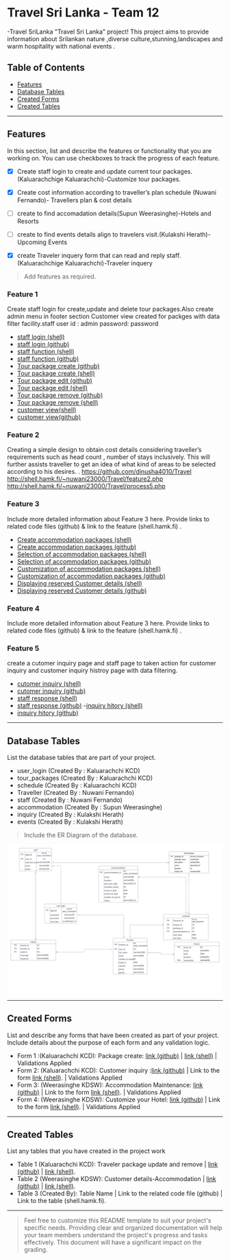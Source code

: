 # Travel Sri Lanka - Team 12

-Travel SriLanka "Travel Sri Lanka" project! This project aims to provide information about Srilankan nature ,diverse culture,stunning,landscapes and warm hospitality with national events .

## Table of Contents
- [Features](#features)
- [Database Tables](#database-tables)
- [Created Forms](#created-forms)
- [Created Tables](#created-tables)

---

## Features

In this section, list and describe the features or functionality that you are working on. You can use checkboxes to track the progress of each feature.

- [X] Create staff login to create and update current tour packages.(Kaluarachchige Kaluarachchi)-Customize tour packages.
- [X] Create cost information according to traveller’s plan schedule  (Nuwani Fernando)- Travellers plan & cost details
- [ ] create to find accomadation details(Supun Weerasinghe)-Hotels and Resorts 
- [ ] create to find events details align to travelers visit.(Kulakshi Herath)-Upcoming Events
- [X] create Traveler inquery form that can read and reply staff.(Kaluarachchige Kaluarachchi)-Traveler inquery



> Add features as required. 

### Feature 1

Create staff login  for  create,update and delete  tour packages.Also create admin menu in footer section
Customer view created for packges with data filter facility.staff user id : admin password: password
- [staff login (shell)](http://shell.hamk.fi/~kaluarachchige23000/webpro/Travel/login.php)
- [staff login (github)](https://github.com/dinusha4010/Travel/blob/main/login.php)
- [staff function (shell)](http://shell.hamk.fi/~kaluarachchige23000/webpro/Travel/staff.php)
- [staff function (github)](https://github.com/dinusha4010/Travel/blob/main/staff.php)
- [Tour package create (github)](https://github.com/dinusha4010/Travel/blob/main/create_package.php)
- [Tour package create (shell)](http://shell.hamk.fi/~kaluarachchige23000/webpro/Travel/create_package.php)
- [Tour package edit (github)](https://github.com/dinusha4010/Travel/blob/main/tour_update.php)
- [Tour package edit (shell)](http://shell.hamk.fi/~kaluarachchige23000/webpro/Travel/staff_view.php)
- [Tour package remove (github)](https://github.com/dinusha4010/Travel/blob/main/tour_remove.php)
- [Tour package remove (shell)](http://shell.hamk.fi/~kaluarachchige23000/webpro/Travel/staff_view.php)
- [customer view(shell)](https://github.com/dinusha4010/Travel/blob/main/package.php)
- [customer view(github)](http://shell.hamk.fi/~kaluarachchige23000/webpro/Travel/package.php)
### Feature 2
Creating a simple design to obtain cost details considering traveller’s requirements such as head count , number of stays inclusively.
This will further assists traveller to get an idea of what kind of areas to be selected according to his desires.
.
https://github.com/dinusha4010/Travel
http://shell.hamk.fi/~nuwani23000/Travel/feature2.php 
http://shell.hamk.fi/~nuwani23000/Travel/process5.php 

### Feature 3

Include more detailed information about Feature 3 here. Provide links to related code files (github) & link to the feature (shell.hamk.fi) .

- [Create accommodation packages (shell)](http://shell.hamk.fi/~supun23000/Travel/accommaintenance.php)
- [Create accommodation packages (github)](https://github.com/dinusha4010/Travel/blob/main/accommaintenance.php)
- [Selection of accommodation packages (shell)](http://shell.hamk.fi/~supun23000/Travel/accommodation.php)
- [Selection of accommodation packages (github)](https://github.com/dinusha4010/Travel/blob/main/accommodation.php)
- [Customization of accommodation packages (shell)](http://shell.hamk.fi/~supun23000/Travel/accommodationhotels.php)
- [Customization of accommodation packages (github)](https://github.com/dinusha4010/Travel/blob/main/accommodationhotels.php)
- [Displaying reserved Customer details (shell)](http://shell.hamk.fi/~supun23000/Travel/accommodationread.php)
- [Displaying reserved Customer details (github)](https://github.com/dinusha4010/Travel/blob/main/accommodationread.php)

### Feature 4

Include more detailed information about Feature 3 here. Provide links to related code files (github) & link to the feature (shell.hamk.fi) .

### Feature 5

create a cutomer inquiry page and staff page to taken action for customer inquiry and customer inquiry histroy page with data filtering.

- [cutomer inquiry (shell)](http://shell.hamk.fi/~kaluarachchige23000/webpro/Travel/Inquiry.php)
- [cutomer inquiry (github)](https://github.com/dinusha4010/Travel/blob/main/Inquiry.php)
- [staff response  (shell)](http://shell.hamk.fi/~kaluarachchige23000/webpro/Travel/staff_response.php)
- [staff response  (github)](https://github.com/dinusha4010/Travel/blob/main/inquiry_update.php)
-[inquiry hitory  (shell)](http://shell.hamk.fi/~kaluarachchige23000/webpro/Travel/inquiry_history.php)
- [inquiry hitory  (github)](https://github.com/dinusha4010/Travel/blob/main/inquiry_history.php)


---

## Database Tables

List the database tables that are part of your project. 


- user_login (Created By : Kaluarachchi KCD)
- tour_packages (Created By : Kaluarachchi KCD)
- schedule (Created By : Kaluarachchi KCD)
- Traveller (Created By : Nuwani Fernando)
- staff (Created By : Nuwani Fernando)
- accommodation (Created By : Supun Weerasinghe)
- inquiry (Created By : Kulakshi Herath)
- events (Created By : Kulakshi Herath)




> Include the ER Diagram of the database. 

![alt text](./images/ER.png)

---

## Created Forms

List and describe any forms that have been created as part of your project. Include details about the purpose of each form and any validation logic.

- Form 1 :(Kaluarachchi KCD): Package create: [link (github)](https://github.com/dinusha4010/Travel/blob/main/create_package.php) | [link (shell)](http://shell.hamk.fi/~kaluarachchige23000/webpro/Travel/create_package.php) | Validations Applied
- Form 2: (Kaluarachchi KCD): Customer inquiry :[link (github)](https://github.com/dinusha4010/Travel/blob/main/Inquiry.php) | Link to the form [link (shell)](http://shell.hamk.fi/~kaluarachchige23000/webpro/Travel/Inquiry.php).  | Validations Applied
- Form 3: (Weerasinghe KDSW): Accommodation Maintenance: [link (github)](https://github.com/dinusha4010/Travel/blob/main/accommaintenance.php) | Link to the form [link (shell)](http://shell.hamk.fi/~supun23000/Travel/accommaintenance.php).  | Validations Applied
- Form 4: (Weerasinghe KDSW): Customize your Hotel: [link (github)](https://github.com/dinusha4010/Travel/blob/main/accommodationhotels.php) | Link to the form [link (shell)](http://shell.hamk.fi/~supun23000/Travel/accommodationhotels.php).  | Validations Applied

---

## Created Tables

List any tables that you have created in the project work

- Table 1 (Kaluarachchi KCD): Traveler package update and remove | [link (github)](https://github.com/dinusha4010/Travel/blob/main/staff_view.php) | [link (shell)](http://shell.hamk.fi/~kaluarachchige23000/webpro/Travel/staff_view.php).
- Table 2 (Weerasinghe KDSW): Customer details-Accommodation | [link (github)](https://github.com/dinusha4010/Travel/blob/main/accommodationread.php) | [link (shell)](http://shell.hamk.fi/~supun23000/Travel/accommodationread.php).
- Table 3 (Created By): Table Name | Link to the related code file (github) | Link to the table (shell.hamk.fi).

---



> Feel free to customize this README template to suit your project's specific needs. Providing clear and organized documentation will help your team members understand the project's progress and tasks effectively. This document will have a significant impact on the grading. 

